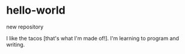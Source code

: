 # hello-world
new repository

I like the tacos [that's what I'm made of!].
I'm learning to program and writing.
